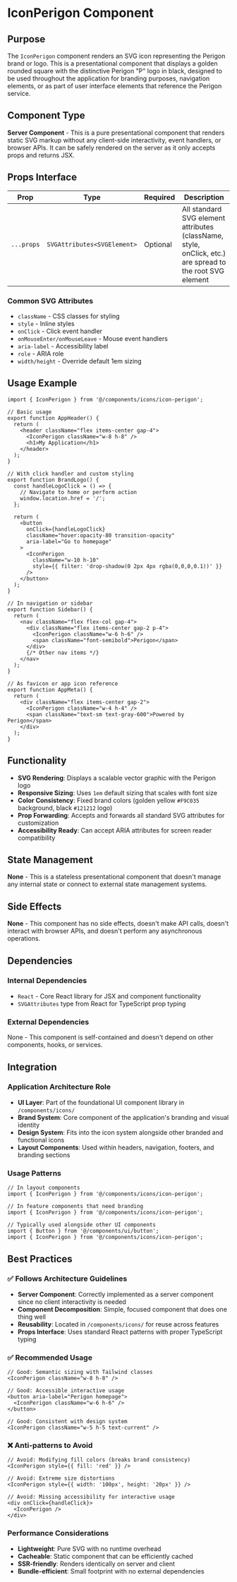 # IconPerigon Component

## Purpose
The `IconPerigon` component renders an SVG icon representing the Perigon brand or logo. This is a presentational component that displays a golden rounded square with the distinctive Perigon "P" logo in black, designed to be used throughout the application for branding purposes, navigation elements, or as part of user interface elements that reference the Perigon service.

## Component Type
**Server Component** - This is a pure presentational component that renders static SVG markup without any client-side interactivity, event handlers, or browser APIs. It can be safely rendered on the server as it only accepts props and returns JSX.

## Props Interface

| Prop | Type | Required | Description |
|------|------|----------|-------------|
| `...props` | `SVGAttributes<SVGElement>` | Optional | All standard SVG element attributes (className, style, onClick, etc.) are spread to the root SVG element |

### Common SVG Attributes
- `className` - CSS classes for styling
- `style` - Inline styles
- `onClick` - Click event handler
- `onMouseEnter/onMouseLeave` - Mouse event handlers
- `aria-label` - Accessibility label
- `role` - ARIA role
- `width/height` - Override default 1em sizing

## Usage Example

```tsx
import { IconPerigon } from '@/components/icons/icon-perigon';

// Basic usage
export function AppHeader() {
  return (
    <header className="flex items-center gap-4">
      <IconPerigon className="w-8 h-8" />
      <h1>My Application</h1>
    </header>
  );
}

// With click handler and custom styling
export function BrandLogo() {
  const handleLogoClick = () => {
    // Navigate to home or perform action
    window.location.href = '/';
  };

  return (
    <button 
      onClick={handleLogoClick}
      className="hover:opacity-80 transition-opacity"
      aria-label="Go to homepage"
    >
      <IconPerigon 
        className="w-10 h-10"
        style={{ filter: 'drop-shadow(0 2px 4px rgba(0,0,0,0.1))' }}
      />
    </button>
  );
}

// In navigation or sidebar
export function Sidebar() {
  return (
    <nav className="flex flex-col gap-4">
      <div className="flex items-center gap-2 p-4">
        <IconPerigon className="w-6 h-6" />
        <span className="font-semibold">Perigon</span>
      </div>
      {/* Other nav items */}
    </nav>
  );
}

// As favicon or app icon reference
export function AppMeta() {
  return (
    <div className="flex items-center gap-2">
      <IconPerigon className="w-4 h-4" />
      <span className="text-sm text-gray-600">Powered by Perigon</span>
    </div>
  );
}
```

## Functionality
- **SVG Rendering**: Displays a scalable vector graphic with the Perigon logo
- **Responsive Sizing**: Uses `1em` default sizing that scales with font size
- **Color Consistency**: Fixed brand colors (golden yellow `#F9C035` background, black `#121212` logo)
- **Prop Forwarding**: Accepts and forwards all standard SVG attributes for customization
- **Accessibility Ready**: Can accept ARIA attributes for screen reader compatibility

## State Management
**None** - This is a stateless presentational component that doesn't manage any internal state or connect to external state management systems.

## Side Effects
**None** - This component has no side effects, doesn't make API calls, doesn't interact with browser APIs, and doesn't perform any asynchronous operations.

## Dependencies

### Internal Dependencies
- `React` - Core React library for JSX and component functionality
- `SVGAttributes` type from React for TypeScript prop typing

### External Dependencies
None - This component is self-contained and doesn't depend on other components, hooks, or services.

## Integration

### Application Architecture Role
- **UI Layer**: Part of the foundational UI component library in `/components/icons/`
- **Brand System**: Core component of the application's branding and visual identity
- **Design System**: Fits into the icon system alongside other branded and functional icons
- **Layout Components**: Used within headers, navigation, footers, and branding sections

### Usage Patterns
```tsx
// In layout components
import { IconPerigon } from '@/components/icons/icon-perigon';

// In feature components that need branding
import { IconPerigon } from '@/components/icons/icon-perigon';

// Typically used alongside other UI components
import { Button } from '@/components/ui/button';
import { IconPerigon } from '@/components/icons/icon-perigon';
```

## Best Practices

### ✅ Follows Architecture Guidelines
- **Server Component**: Correctly implemented as a server component since no client interactivity is needed
- **Component Decomposition**: Simple, focused component that does one thing well
- **Reusability**: Located in `/components/icons/` for reuse across features
- **Props Interface**: Uses standard React patterns with proper TypeScript typing

### ✅ Recommended Usage
```tsx
// Good: Semantic sizing with Tailwind classes
<IconPerigon className="w-8 h-8" />

// Good: Accessible interactive usage
<button aria-label="Perigon homepage">
  <IconPerigon className="w-6 h-6" />
</button>

// Good: Consistent with design system
<IconPerigon className="w-5 h-5 text-current" />
```

### ❌ Anti-patterns to Avoid
```tsx
// Avoid: Modifying fill colors (breaks brand consistency)
<IconPerigon style={{ fill: 'red' }} />

// Avoid: Extreme size distortions
<IconPerigon style={{ width: '100px', height: '20px' }} />

// Avoid: Missing accessibility for interactive usage
<div onClick={handleClick}>
  <IconPerigon />
</div>
```

### Performance Considerations
- **Lightweight**: Pure SVG with no runtime overhead
- **Cacheable**: Static component that can be efficiently cached
- **SSR-friendly**: Renders identically on server and client
- **Bundle-efficient**: Small footprint with no external dependencies